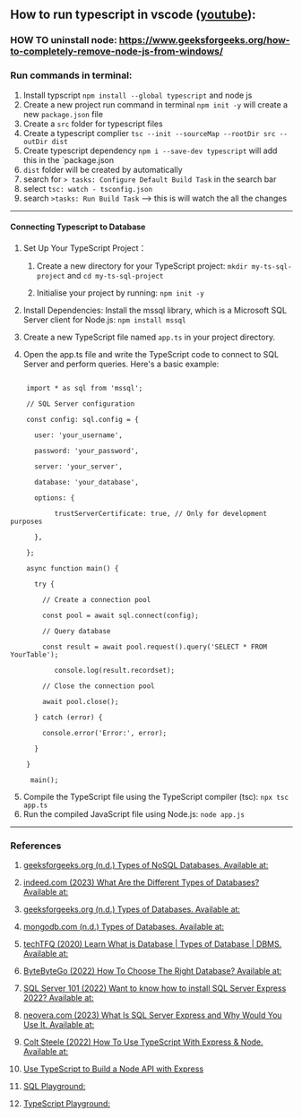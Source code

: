 ## How to run typescript in vscode ([youtube](https://www.youtube.com/watch?v=4zdBk6wisxc)): 
### HOW TO uninstall node: https://www.geeksforgeeks.org/how-to-completely-remove-node-js-from-windows/
### Run commands in terminal: 
1. Install typscript `npm install --global typescript` and node js
2. Create a new project run command in terminal `npm init -y` will create a new `package.json` file
2. Create a `src` folder for typescript files  
3. Create a typescript complier `tsc --init --sourceMap --rootDir src --outDir dist`
4. Create typescript dependency `npm i --save-dev typescript` will add this in the `package.json 
5. `dist` folder will be created by automatically 
6. search for `> tasks: Configure Default Build Task` in the search bar
7. select `tsc: watch - tsconfig.json`
8. search `>tasks: Run Build Task` --> this is will watch the all the changes 

---

#### Connecting Typescript to Database
1. Set Up Your TypeScript Project：
    1. Create a new directory for your TypeScript project: `mkdir my-ts-sql-project` and  `cd my-ts-sql-project`

    2. Initialise your project by running: `npm init -y`

2. Install Dependencies: Install the mssql library, which is a Microsoft SQL Server client for Node.js: `npm install mssql`

3. Create a new TypeScript file named `app.ts` in your project directory.
4. Open the app.ts file and write the TypeScript code to connect to SQL Server and perform queries. Here's a basic example:

```

    import * as sql from 'mssql';
    
    // SQL Server configuration
    
    const config: sql.config = {
    
      user: 'your_username',
    
      password: 'your_password',
    
      server: 'your_server',
    
      database: 'your_database',
    
      options: {
    
           trustServerCertificate: true, // Only for development purposes
    
      },
    
    };
    
    async function main() {
    
      try {
    
        // Create a connection pool
    
        const pool = await sql.connect(config);
    
        // Query database
    
        const result = await pool.request().query('SELECT * FROM YourTable');
    
           console.log(result.recordset);
    
        // Close the connection pool
    
        await pool.close();
    
      } catch (error) {
    
        console.error('Error:', error);
    
      }
    
    }
    
     main();

```

5. Compile the TypeScript file using the TypeScript compiler (tsc): `npx tsc app.ts`
6. Run the compiled JavaScript file using Node.js: `node app.js`


---
### References
1. [geeksforgeeks.org (n.d.) Types of NoSQL Databases. Available at:](https://www.geeksforgeeks.org/types-of-nosql-databases/)

2. [indeed.com (2023) What Are the Different Types of Databases? Available at:](https://www.indeed.com/career-advice/career-development/types-of-databases)

3. [geeksforgeeks.org (n.d.) Types of Databases. Available at:](https://www.geeksforgeeks.org/types-of-databases/)

4. [mongodb.com (n.d.) Types of Databases. Available at:](https://www.mongodb.com/databases/types)

5. [techTFQ  (2020) Learn What is Database | Types of Database | DBMS. Available at:](https://www.youtube.com/watch?v=j09EQ-xlh88)

6. [ByteByteGo  (2022) How To Choose The Right Database? Available at:](https://www.youtube.com/watch?v=kkeFE6iRfMM)

7. [SQL Server 101 (2022) Want to know how to install SQL Server Express 2022? Available at:](https://www.youtube.com/watch?v=PBG40wvhiG0)

8. [neovera.com (2023) What Is SQL Server Express and Why Would You Use It. Available at:](https://neovera.com/sql-server-express-use/)

9. [Colt Steele (2022) How To Use TypeScript With Express & Node. Available at:](https://www.youtube.com/watch?v=qy8PxD3alWw)
10. [Use TypeScript to Build a Node API with Express](https://developer.okta.com/blog/2018/11/15/node-express-typescript)

11. [SQL Playground:](https://www.db-fiddle.com/)
12. [TypeScript Playground:](https://www.typescriptlang.org/play?#code/PTAEHUFMBsGMHsC2lQBd5oBYoCoE8AHSAZVgCcBLA1UABWgEM8BzM+AVwDsATAGiwoBnUENANQAd0gAjQRVSQAUCEmYKsTKGYUAbpGF4OY0BoadYKdJMoL+gzAzIoz3UNEiPOofEVKVqAHSKymAAmkYI7NCuqGqcANag8ABmIjQUXrFOKBJMggBcISGgoAC0oACCbvCwDKgU8JkY7p7ehCTkVDQS2E6gnPCxGcwmZqDSTgzxxWWVoASMFmgYkAAeRJTInN3ymj4d-jSCeNsMq-wuoPaOltigAKoASgAywhK7SbGQZIIz5VWCFzSeCrZagNYbChbHaxUDcCjJZLfSDbExIAgUdxkUBIursJzCFJtXydajBBCcQQ0MwAUVWDEQC0gADVHBQGNJ3KAALygABEAAkYNAMOB4GRonzFBTBPB3AERcwABS0+mM9ysygc9wASmCKhwzQ8ZC8iHFzmB7BoXzcZmY7AYzEg-Fg0HUiQ58D0Ii8fLpDKZgj5SWxfPADlQAHJhAA5SASPlBFQAeS+ZHegmdWkgR1QjgUrmkeFATjNOmGWH0KAQiGhwkuNok4uiIgMHGxCyYrA4PCCJSAA)
